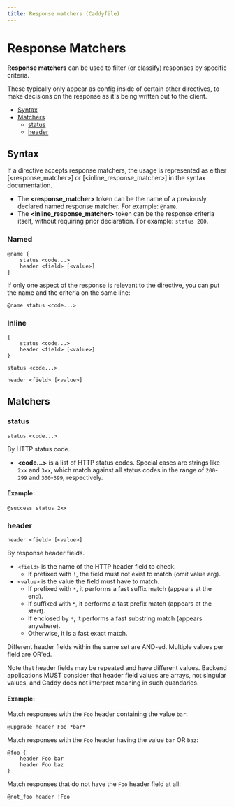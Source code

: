 ```yaml
---
title: Response matchers (Caddyfile)
---
```


<script>
window.$(function() {
	// Response matchers
	window.$('pre.chroma .nd:contains("@")')
		.map(function(k, item) {
			let text = item.innerText.replace(/</g,'&lt;').replace(/>/g,'&gt;');
			let url = '#' + item.innerText.replace(/_/g, "-");
			window.$(item).addClass('nd').removeClass('k')
			window.$(item).html(`<a href="#syntax" style="color: inherit;">${text}</a>`);
		});
	window.$('pre.chroma .k:contains("status")')
		.html('<a href="#status" style="color: inherit;">status</a>');
	window.$('pre.chroma .k:contains("header")')
		.html('<a href="#header" style="color: inherit;">header</a>');

	// We'll add links to all the subdirectives if a matching anchor tag is found on the page.
	addLinksToSubdirectives();
});
</script>

# Response Matchers

**Response matchers** can be used to filter (or classify) responses by specific criteria.

These typically only appear as config inside of certain other directives, to make decisions on the response as it's being written out to the client.

- [Syntax](#syntax)
- [Matchers](#matchers)
	- [status](#status)
	- [header](#header)

## Syntax

If a directive accepts response matchers, the usage is represented as either [<response_matcher>] or [<inline_response_matcher>] in the syntax documentation.

- The **<response_matcher>** token can be the name of a previously declared named response matcher. For example: `@name`.
- The **<inline_response_matcher>** token can be the response criteria itself, without requiring prior declaration. For example: `status 200`.

### Named

```caddy-d
@name {
	status <code...>
	header <field> [<value>]
}
```
If only one aspect of the response is relevant to the directive, you can put the name and the criteria on the same line:

```caddy-d
@name status <code...>
```

### Inline

```caddy-d
{
	status <code...>
	header <field> [<value>]
}
```
```caddy-d
status <code...>
```
```caddy-d
header <field> [<value>]
```

## Matchers

### status

```caddy-d
status <code...>
```

By HTTP status code.

- **&lt;code...&gt;** is a list of HTTP status codes. Special cases are strings like `2xx` and `3xx`, which match against all status codes in the range of `200`-`299` and `300`-`399`, respectively.

#### Example:

```caddy-d
@success status 2xx
```



### header

```caddy-d
header <field> [<value>]
```

By response header fields.

- `<field>` is the name of the HTTP header field to check.
	- If prefixed with `!`, the field must not exist to match (omit value arg).
- `<value>` is the value the field must have to match.
	- If prefixed with `*`, it performs a fast suffix match (appears at the end).
	- If suffixed with `*`, it performs a fast prefix match (appears at the start).
	- If enclosed by `*`, it performs a fast substring match (appears anywhere).
	- Otherwise, it is a fast exact match.

Different header fields within the same set are AND-ed. Multiple values per field are OR'ed.

Note that header fields may be repeated and have different values. Backend applications MUST consider that header field values are arrays, not singular values, and Caddy does not interpret meaning in such quandaries.

#### Example:

Match responses with the `Foo` header containing the value `bar`:

```caddy-d
@upgrade header Foo *bar*
```

Match responses with the `Foo` header having the value `bar` OR `baz`:

```caddy-d
@foo {
	header Foo bar
	header Foo baz
}
```

Match responses that do not have the `Foo` header field at all:

```caddy-d
@not_foo header !Foo
```
